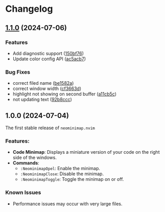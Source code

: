 # Changelog

## [1.1.0](https://github.com/Isrothy/neominimap.nvim/compare/v1.0.0...v1.1.0) (2024-07-06)


### Features

* Add diagnostic support ([150bf76](https://github.com/Isrothy/neominimap.nvim/commit/150bf76b5e6c5f42adc287ef90ac289f09a1fdea))
* Update color config API ([ac5acb7](https://github.com/Isrothy/neominimap.nvim/commit/ac5acb76413988a31b9fb87ce7527122bb534169))


### Bug Fixes

* correct filed name ([be1582a](https://github.com/Isrothy/neominimap.nvim/commit/be1582a309976ff0a74a838a7b2fd7696bf5c27d))
* correct window width ([cf3663d](https://github.com/Isrothy/neominimap.nvim/commit/cf3663df76756c0245e10eb4959fc21c06be2aaf))
* highlight not showing on second buffer ([a11cb5c](https://github.com/Isrothy/neominimap.nvim/commit/a11cb5cb586daf3a27daacd73428d89783ae671b))
* not updating text ([92b8ccc](https://github.com/Isrothy/neominimap.nvim/commit/92b8cccc30518cac7cc813047fd11d81c3ee347f))

## 1.0.0 (2024-07-04)

The first stable release of `neominimap.nvim`

### Features:

- **Code Minimap**: Displays a miniature version of your code on the right side of the windows.
- **Commands**:
  - `:NeominimapOpel`: Enable the minimap.
  - `:NeominimapClose`: Disable the minimap.
  - `:NeominimapToggle`: Toggle the minimap on or off.
 
### Known Issues
- Performance issues may occur with very large files.

